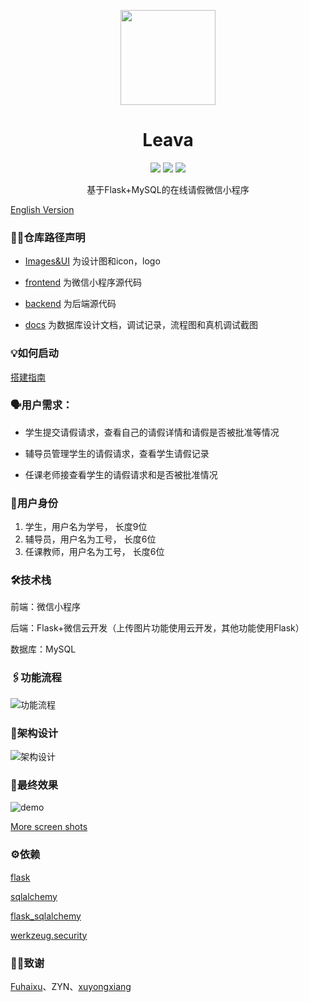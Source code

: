 <p align="center">
  <a href="https://github.com/joey66666/Leava">
    <img src="https://github.com/joey66666/Leava/blob/master/docs/logo/Leava.png"  width="152">
  </a>
  <h1 align="center">Leava</h1>
  <p align="center">
    <a href="https://github.com/joey66666/Leava/blob/master/LICENSE_cn"><img src="https://img.shields.io/badge/%E8%AE%B8%E5%8F%AF%E8%AF%81-%E5%8F%8D996-red.svg?style=popout-square"></a>
    <a href="https://github.com/joey66666/Leava/blob/master/README_en.md"><img src="https://img.shields.io/badge/doc-English-blue.svg?style=popout-square"></a>
    <a href="http://hits.dwyl.io/joey66666/Leava" alt="hit count"><img src="http://hits.dwyl.io/joey66666/Leava.svg" /></a> 
  </p>
  <p align="center">
    基于Flask+MySQL的在线请假微信小程序<br>
  </p>
</p>

[English Version](https://github.com/joey66666/Leava/blob/master/README_en.md)

### 👋🏻仓库路径声明

- [Images&UI](https://github.com/joey66666/Leava/tree/master/Images%26UI/UI%E5%9B%BEpng) 为设计图和icon，logo

- [frontend](https://github.com/joey66666/Leava/tree/master/frontend) 为微信小程序源代码

- [backend](https://github.com/joey66666/Leava/tree/master/backend) 为后端源代码

- [docs](https://github.com/joey66666/Leava/tree/master/docs) 为数据库设计文档，调试记录，流程图和真机调试截图

### 💡如何启动

[搭建指南](https://github.com/joey66666/Leava/issues/10)

### 🗣用户需求：

- 学生提交请假请求，查看自己的请假详情和请假是否被批准等情况

- 辅导员管理学生的请假请求，查看学生请假记录

- 任课老师接查看学生的请假请求和是否被批准情况

### 👥用户身份

1. 学生，用户名为学号， 长度9位
2. 辅导员，用户名为工号， 长度6位
3. 任课教师，用户名为工号， 长度6位

### 🛠技术栈

前端：微信小程序

后端：Flask+微信云开发（上传图片功能使用云开发，其他功能使用Flask）

数据库：MySQL

### 🖇功能流程

![功能流程](https://github.com/joey66666/Leava/blob/master/docs/%E8%AF%B7%E5%81%87%E7%B3%BB%E7%BB%9F%E6%B5%81%E7%A8%8B%E5%8A%9F%E8%83%BD%E5%9B%BE.jpg)

### 🔩架构设计

![ 架构设计](https://github.com/joey66666/Leava/blob/master/docs/%E8%AF%B7%E5%81%87%E7%B3%BB%E7%BB%9F%E6%9E%B6%E6%9E%84%E8%AE%BE%E8%AE%A1.jpg)

### 📸最终效果

![demo](https://github.com/joey66666/Leava/blob/master/docs/final_demo.jpg)

[More screen shots](https://github.com/joey66666/Leava/tree/master/docs/screenshot)

### ⚙️依赖

[flask](https://github.com/pallets/flask)

[sqlalchemy](https://github.com/zzzeek/sqlalchemy)

[flask_sqlalchemy](https://github.com/pallets/flask-sqlalchemy)

[werkzeug.security](https://github.com/pallets/werkzeug)

### 👍🏻致谢

[Fuhaixu](https://github.com/Fuhaixu)、ZYN、[xuyongxiang](https://github.com/xuyongxiang134)

